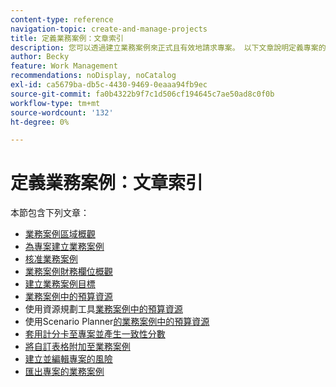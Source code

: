 ```yaml
---
content-type: reference
navigation-topic: create-and-manage-projects
title: 定義業務案例：文章索引
description: 您可以透過建立業務案例來正式且有效地請求專案。 以下文章說明定義專案的業務案例所需的資訊。
author: Becky
feature: Work Management
recommendations: noDisplay, noCatalog
exl-id: ca5679ba-db5c-4430-9469-0eaaa94fb9ec
source-git-commit: fa0b4322b9f7c1d506cf194645c7ae50ad8c0f0b
workflow-type: tm+mt
source-wordcount: '132'
ht-degree: 0%

---
```


# 定義業務案例：文章索引

本節包含下列文章：

* [業務案例區域概觀](../../../manage-work/projects/define-a-business-case/areas-of-business-case.md)
* [為專案建立業務案例](../../../manage-work/projects/define-a-business-case/create-business-case.md)
* [核准業務案例](../../../manage-work/projects/define-a-business-case/approve-business-case.md)
* [業務案例財務欄位概觀](../../../manage-work/projects/define-a-business-case/business-case-finances.md)
* [建立業務案例目標](../../../manage-work/projects/define-a-business-case/create-business-case-goals.md)
* [業務案例中的預算資源](../../../manage-work/projects/define-a-business-case/budget-resources-in-business-case.md)
* 使用資源規劃工具[業務案例中的預算資源](../../../manage-work/projects/define-a-business-case/budget-resources-in-business-case-use-resource-planner.md)
* 使用Scenario Planner[的業務案例中的預算資源](../../../manage-work/projects/define-a-business-case/budget-resources-in-business-case-use-scenario-planner.md)
* [套用計分卡至專案並產生一致性分數](../../../manage-work/projects/define-a-business-case/apply-scorecard-to-project-to-generate-alignment-score.md)
* [將自訂表格附加至業務案例](../../../manage-work/projects/define-a-business-case/attach-custom-form-to-business-case.md)
* [建立並編輯專案的風險](../../../manage-work/projects/define-a-business-case/create-edit-risks-on-projects.md)
* [匯出專案的業務案例](../../../manage-work/projects/define-a-business-case/export-business-case.md)
